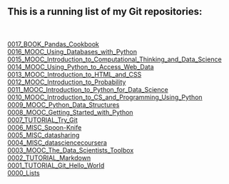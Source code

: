 
## This is a running list of my Git repositories:

[]()  
[]()  
[0017_BOOK_Pandas_Cookbook](https://github.com/mariocpinto/0017_BOOK_Pandas_Cookbook)  
[0016_MOOC_Using_Databases_with_Python](https://github.com/mariocpinto/0016_MOOC_Using_Databases_with_Python)  
[0015_MOOC_Introduction_to_Computational_Thinking_and_Data_Science](https://github.com/mariocpinto/0015_MOOC_Introduction_to_Computational_Thinking_and_Data_Science.git)
[0014_MOOC_Using_Python_to_Access_Web_Data](https://github.com/mariocpinto/0014_MOOC_Using_Python_to_Access_Web_Data)  
[0013_MOOC_Introduction_to_HTML_and_CSS](https://github.com/mariocpinto/0013_MOOC_Introduction_to_HTML_and_CSS.git)  
[0012_MOOC_Introduction_to_Probability](https://github.com/mariocpinto/0012_MOOC_Introduction_to_Probability)  
[0011_MOOC_Introduction_to_Python_for_Data_Science](https://github.com/mariocpinto/0011_MOOC_Introduction_to_Python_for_Data_Science)  
[0010_MOOC_Introduction_to_CS_and_Programming_Using_Python](https://github.com/mariocpinto/0010_MOOC_Introduction_to_CS_and_Programming_Using_Python)  
[0009_MOOC_Python_Data_Structures](https://github.com/mariocpinto/0009_MOOC_Python_Data_Structures)  
[0008_MOOC_Getting_Started_with_Python](https://github.com/mariocpinto/0008_MOOC_Getting_Started_with_Python)  
[0007_TUTORIAL_Try_Git](https://github.com/mariocpinto/0007_TUTORIAL_Try_Git)  
[0006_MISC_Spoon-Knife](https://github.com/mariocpinto/0006_MISC_Spoon-Knife)  
[0005_MISC_datasharing](https://github.com/mariocpinto/0005_MISC_datasharing)  
[0004_MISC_datasciencecoursera](https://github.com/mariocpinto/0004_MISC_datasciencecoursera)  
[0003_MOOC_The_Data_Scientists_Toolbox](https://github.com/mariocpinto/0003_MOOC_The_Data_Scientists_Toolbox)  
[0002_TUTORIAL_Markdown](https://github.com/mariocpinto/0002_TUTORIAL_Markdown)  
[0001_TUTORIAL_Git_Hello_World](https://github.com/mariocpinto/0001_TUTORIAL_Git_Hello_World)  
[0000_Lists](https://github.com/mariocpinto/0000_Lists)
